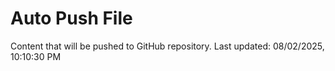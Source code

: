 # Auto Push File

Content that will be pushed to GitHub repository.
Last updated: 08/02/2025, 10:10:30 PM